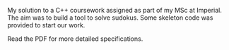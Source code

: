 My solution to a C++ coursework assigned as part of my MSc at Imperial. The aim was to build a tool to solve sudokus. Some skeleton code was provided to start our work.

Read the PDF for more detailed specifications.
